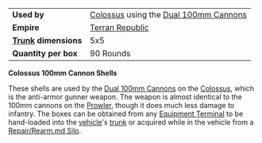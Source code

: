 |                                                 |                                                                                                      |
| ----------------------------------------------- | ---------------------------------------------------------------------------------------------------- |
| **Used by**                                     | [Colossus](../vehicles/Colossus.md) using the [Dual 100mm Cannons](../weapons/Dual_100mm_Cannons.md) |
| **Empire**                                      | [Terran Republic](../etc/Terran_Republic.md)                                                         |
| **[Trunk](../terminology/Trunk.md) dimensions** | 5x5                                                                                                  |
| **Quantity per box**                            | 90 Rounds                                                                                            |

**Colossus 100mm Cannon Shells**

These shells are used by the [Dual 100mm
Cannons](../weapons/Dual_100mm_Cannons.md) on the
[Colossus](../vehicles/Colossus.md), which is the anti-armor gunner weapon.
The weapon is almost identical to the 100mm cannons on the
[Prowler](../vehicles/Prowler.md), though it does much less damage to
infantry. The boxes can be obtained from any [Equipment
Terminal](../items/Equipment_Terminal.md) to be hand-loaded into the
[vehicle](../vehicles/Vehicle.md)'s [trunk](../terminology/Trunk.md) or acquired
while in the vehicle from a [Repair/Rearm.md
Silo](../items/Repair_Rearm_Silo.md).

<!--[Category:Game Items](Category:Game_Items.md)-->
<!--[Category:Ammunition](Category:Ammunition.md)-->
